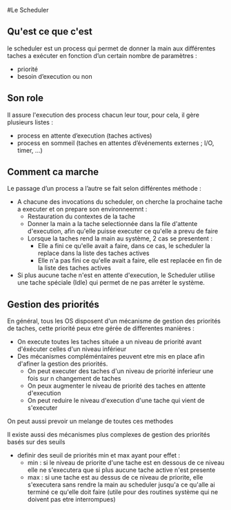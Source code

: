 #Le Scheduler

## Qu'est ce que c'est
le scheduler est un process qui permet de donner la main aux différentes taches a exécuter en fonction d’un certain nombre de paramètres :

- priorité
- besoin d’execution ou non

## Son role
Il assure l'execution des process chacun leur tour, pour cela, 
il gère plusieurs listes :

- process en attente d’execution (taches actives)
- process en sommeil (taches en attentes d’événements externes ; I/O, timer, …)

## Comment ca marche
Le passage d’un process a l’autre se fait selon différentes méthode :

- A chacune des invocations du scheduler, on cherche la prochaine tache a executer et on prepare son environneemnt :
	- Restauration du contextes de la tache
	- Donner la main a la tache selectionnée dans la file d'attente d'execution, afin qu'elle puisse executer ce qu'elle a prevu de faire
	- Lorsque la taches rend la main au système, 2 cas se presentent :
		- Elle a fini ce qu'elle avait a faire, dans ce cas, le scheduler la replace dans la liste des taches actives
		- Elle n'a pas fini ce qu'elle avait a faire, elle est replacée en fin de la liste des taches actives
- Si plus aucune tache n'est en attente d'execution, le Scheduler utilise une tache spéciale (Idle) qui permet de ne pas arréter le système.
		
## Gestion des priorités
En général, tous les OS disposent d'un mécanisme de gestion des priorités de taches, cette priorité peux etre gérée de differentes manières :

- On execute toutes les taches située a un niveau de priorité avant d'éxécuter celles d'un niveau inférieur
- Des mécanismes compléméntaires peuvent etre mis en place afin d'afiner la gestion des priorités.
	- On peut executer des taches d'un niveau de priorité inferieur une fois sur n changement de taches
	- On peux augmenter le niveau de priorité des taches en attente d'execution
	- On peut reduire le niveau d'execution d'une tache qui vient de s'executer

On peut aussi prevoir un melange de toutes ces methodes

Il existe aussi des mécanismes plus complexes de gestion des priorités basés sur des seuils

- definir des seuil de priorités min et max ayant pour effet :
	- min : si le niveau de priorite d'une tache est en dessous de ce niveau elle ne s'executera que si plus aucune tache active n'est presente
	- max : si une tache est au dessus de ce niveau de priorite, elle s'executera sans rendre la main au scheduler jusqu'a ce qu'alle ai terminé ce qu'elle doit faire (utile pour des routines système qui ne doivent pas etre interrompues)